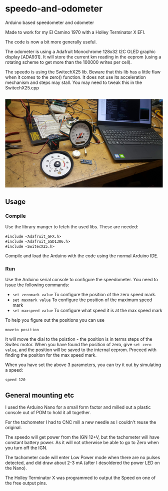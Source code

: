 # speedo-and-odometer
Arduino based speedometer and odometer

Made to work for my El Camino 1970 with a Holley Terminator X EFI.

The code is now a bit more generally useful.

The odometer is using a Adafruit Monochrome 128x32 I2C OLED graphic
display [ADA931].  It will store the current km reading in the eeprom
(using a rotating scheme to get more than the 100000 writes per cell).

The speedo is using the SwitechX25 lib.
Beware that this lib has a little flaw when it comes to the zero()
function.  It does not use its acceleration mechanism and steps
may stall.    You may need to tweak this in the SwitechX25.cpp 

```#define RESET_STEP_MICROSEC 800
```

![Speedo-odo and Tacho](speedo-odo.jpg)

## Usage

### Compile

Use the library manger to fetch the used libs. These are needed:

    #include <Adafruit_GFX.h>
    #include <Adafruit_SSD1306.h>
    #include <SwitecX25.h>

Compile and load the Arduino with the code using the normal Arduino IDE.

### Run

Use the Arduino serial console to configure the speedometer.
You need to issue the following commands:

* `set zeromark value`  To configure the position of the zero speed mark.
* `set maxmark value`   To configure the position of the maximum speed mark
* `set maxspeed value`  To configure what speed it is at the max speed mark

To help you figure out the positions you can use

    moveto position

It will move the dial to the poistion - the position is in terms steps of the Switec motor.
When you have found the position of zero, give `set zero value`, and the
position will be saved to the internal eeprom.  Proceed with finding the position for
the max speed mark. 

When you have set the above 3 parameters, you can try it out by simulating
a speed:

    speed 120

## General mounting etc

I used the Arduino Nano for a small form factor and milled out a plastic console
out of POM to hold it all together.

For the tachometer I had to CNC mill a new needle as I couldn't reuse the original.

The speedo will get power from the IGN 12+V, but the tachometer will have constant
battery power. As it will not otherwise be able to go to Zero when you turn off the IGN.

The tachometer code will enter Low Power mode when there are no pulses detected, and
did draw about 2-3 mA (after I desoldered the power LED on the Nano).

The Holley Terminator X was programmed to output the Speed on one of the free output pins.
